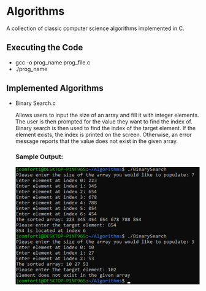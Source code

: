# Algorithms
A collection of classic computer science algorithms implemented in C.

## Executing the Code

- gcc -o prog_name prog_file.c
- ./prog_name

## Implemented Algorithms

- Binary Search.c

  Allows users to input the size of an array and fill it with integer elements. The user is then prompted for the value they want to find the index of. Binary search is then used to find the index of the target element. If the element exists, the index is printed on the screen. Otherwise, an error message reports that the value does not exist in the given array.

  ### Sample Output:
  ![Sample image depicting the output of the binary search executable](Images/BinarySearchProgramOutput.png)
